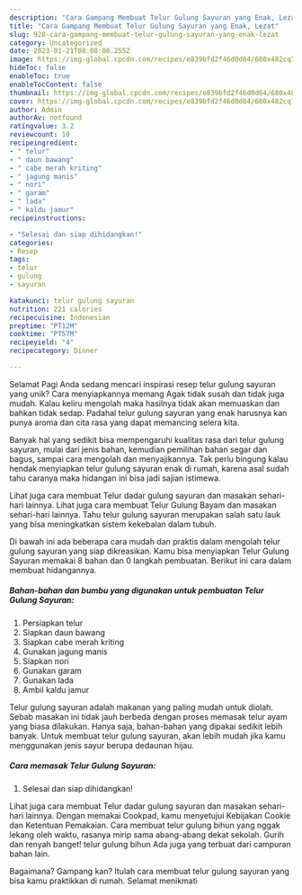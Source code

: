 ```yaml
---
description: "Cara Gampang Membuat Telur Gulung Sayuran yang Enak, Lezat"
title: "Cara Gampang Membuat Telur Gulung Sayuran yang Enak, Lezat"
slug: 928-cara-gampang-membuat-telur-gulung-sayuran-yang-enak-lezat
category: Uncategorized
date: 2023-01-21T08:08:08.255Z
image: https://img-global.cpcdn.com/recipes/e839bfd2f46d0d64/680x482cq70/telur-gulung-sayuran-foto-resep-utama.jpg
hideToc: false
enableToc: true
enableTocContent: false
thumbnail: https://img-global.cpcdn.com/recipes/e839bfd2f46d0d64/680x482cq70/telur-gulung-sayuran-foto-resep-utama.jpg
cover: https://img-global.cpcdn.com/recipes/e839bfd2f46d0d64/680x482cq70/telur-gulung-sayuran-foto-resep-utama.jpg
author: Admin
authorAv: notfound
ratingvalue: 3.2
reviewcount: 19
recipeingredient:
- " telur"
- " daun bawang"
- " cabe merah kriting"
- " jagung manis"
- " nori"
- " garam"
- " lada"
- " kaldu jamur"
recipeinstructions:

- "Selesai dan siap dihidangkan!"
categories:
- Resep
tags:
- telur
- gulung
- sayuran

katakunci: telur gulung sayuran 
nutrition: 221 calories
recipecuisine: Indonesian
preptime: "PT12M"
cooktime: "PT57M"
recipeyield: "4"
recipecategory: Dinner

---
```



Selamat Pagi Anda sedang mencari inspirasi resep telur gulung sayuran yang unik? Cara menyiapkannya memang Agak tidak susah dan tidak juga mudah. Kalau keliru mengolah maka hasilnya tidak akan memuaskan dan bahkan tidak sedap. Padahal telur gulung sayuran yang enak harusnya kan punya aroma dan cita rasa yang dapat memancing selera kita.


Banyak hal yang sedikit bisa mempengaruhi kualitas rasa dari telur gulung sayuran, mulai dari jenis bahan, kemudian pemilihan bahan segar dan bagus, sampai cara mengolah dan menyajikannya. Tak perlu bingung kalau hendak menyiapkan telur gulung sayuran enak di rumah, karena asal sudah tahu caranya maka hidangan ini bisa jadi sajian istimewa.

Lihat juga cara membuat Telur dadar gulung sayuran dan masakan sehari-hari lainnya. Lihat juga cara membuat Telur Gulung Bayam dan masakan sehari-hari lainnya. Tahu telur gulung sayuran merupakan salah satu lauk yang bisa meningkatkan sistem kekebalan dalam tubuh.


Di bawah ini ada beberapa cara mudah dan praktis dalam mengolah telur gulung sayuran yang siap dikreasikan. Kamu bisa menyiapkan Telur Gulung Sayuran memakai 8 bahan dan 0 langkah pembuatan. Berikut ini cara dalam membuat hidangannya.

<!--inarticleads1-->

##### Bahan-bahan dan bumbu yang digunakan untuk pembuatan Telur Gulung Sayuran:

1. Persiapkan  telur
1. Siapkan  daun bawang
1. Siapkan  cabe merah kriting
1. Gunakan  jagung manis
1. Siapkan  nori
1. Gunakan  garam
1. Gunakan  lada
1. Ambil  kaldu jamur


Telur gulung sayuran adalah makanan yang paling mudah untuk diolah. Sebab masakan ini tidak jauh berbeda dengan proses memasak telur ayam yang biasa dilakukan. Hanya saja, bahan-bahan yang dipakai sedikit lebih banyak. Untuk membuat telur gulung sayuran, akan lebih mudah jika kamu menggunakan jenis sayur berupa dedaunan hijau. 

<!--inarticleads2-->

##### Cara memasak Telur Gulung Sayuran:


1. Selesai dan siap dihidangkan!

Lihat juga cara membuat Telur dadar gulung sayuran dan masakan sehari-hari lainnya. Dengan memakai Cookpad, kamu menyetujui Kebijakan Cookie dan Ketentuan Pemakaian. Cara membuat telur gulung bihun yang nggak lekang oleh waktu, rasanya mirip sama abang-abang dekat sekolah. Gurih dan renyah banget! telur gulung bihun Ada juga yang terbuat dari campuran bahan lain. 

Bagaimana? Gampang kan? Itulah cara membuat telur gulung sayuran yang bisa kamu praktikkan di rumah. Selamat menikmati
